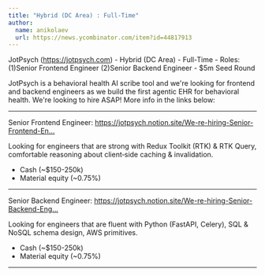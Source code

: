```yaml
---
title: "Hybrid (DC Area) : Full-Time"
author:
  name: anikolaev
  url: https://news.ycombinator.com/item?id=44817913
---
```


<JobNavigation />

JotPsych (<a href="https:&#x2F;&#x2F;jotpsych.com" rel="nofollow">https:&#x2F;&#x2F;jotpsych.com</a>) - Hybrid (DC Area) - Full-Time - Roles: (1)Senior Frontend Engineer (2)Senior Backend Engineer - $5m Seed Round

JotPsych is a behavioral health AI scribe tool and we&#x27;re looking for frontend and backend engineers as we build the first agentic EHR for behavioral health. We&#x27;re looking to hire ASAP! More info in the links below:

--------

Senior Frontend Engineer:
<a href="https:&#x2F;&#x2F;jotpsych.notion.site&#x2F;We-re-hiring-Senior-Frontend-Engineer-2298b5115659808b86f7f042f8a48835" rel="nofollow">https:&#x2F;&#x2F;jotpsych.notion.site&#x2F;We-re-hiring-Senior-Frontend-En...</a>

Looking for engineers that are strong with Redux Toolkit (RTK) &amp; RTK Query, comfortable reasoning about client‑side caching &amp; invalidation.

-  Cash (~$150-250k)
-  Material equity (~0.75%)

--------

Senior Backend Engineer: 
<a href="https:&#x2F;&#x2F;jotpsych.notion.site&#x2F;We-re-hiring-Senior-Backend-Engineer-2298b511565980e89219f602957a72ad" rel="nofollow">https:&#x2F;&#x2F;jotpsych.notion.site&#x2F;We-re-hiring-Senior-Backend-Eng...</a>

Looking for engineers that are fluent with Python (FastAPI, Celery), SQL &amp; NoSQL schema design, AWS primitives.

-  Cash (~$150-250k)
-  Material equity (~0.75%)

--------
<JobApplication />
